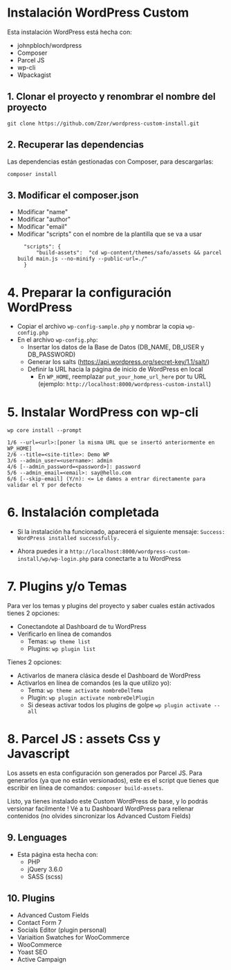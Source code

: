 # Instalación WordPress Custom

Esta instalación WordPress está hecha con:
- johnpbloch/wordpress
- Composer
- Parcel JS
- wp-cli
- Wpackagist


## 1. Clonar el proyecto y renombrar el nombre del proyecto
```
git clone https://github.com/Zzor/wordpress-custom-install.git
```

## 2. Recuperar las dependencias

Las dependencias están gestionadas con Composer, para descargarlas:

```
composer install
```

## 3. Modificar el composer.json
- Modificar "name"
- Modificar "author"
- Modificar "email"
- Modificar "scripts" con el nombre de la plantilla que se va a usar
  ```
    "scripts": {
        "build-assets":  "cd wp-content/themes/safo/assets && parcel build main.js --no-minify --public-url=./"
    }
  ```

# 4. Preparar la configuración WordPress
- Copiar el archivo `wp-config-sample.php` y nombrar la copia `wp-config.php`
- En el archivo `wp-config.php`:
  - Insertar los datos de la Base de Datos (DB_NAME, DB_USER y DB_PASSWORD)
  - Generar los salts (https://api.wordpress.org/secret-key/1.1/salt/)
  - Definir la URL hacia la página de inicio de WordPress en local
    - En `WP_HOME`, reemplazar `put_your_home_url_here` por tu URL (ejemplo: `http://localhost:8000/wordpress-custom-install`)

# 5. Instalar WordPress con wp-cli

`wp core install --prompt` 

```
1/6 --url=<url>:[poner la misma URL que se insertó anteriormente en WP_HOME]
2/6 --title=<site-title>: Demo WP
3/6 --admin_user=<username>: admin
4/6 [--admin_password=<password>]: password
5/6 --admin_email=<email>: say@hello.com
6/6 [--skip-email] (Y/n): <= Le damos a entrar directamente para validar el Y por defecto
```

# 6. Instalación completada

- Si la instalación ha funcionado, aparecerá el siguiente mensaje:
`Success: WordPress installed successfully.`

- Ahora puedes ir a `http://localhost:8000/wordpress-custom-install/wp/wp-login.php` para conectarte a tu WordPress

# 7. Plugins y/o Temas
Para ver los temas y plugins del proyecto y saber cuales están activados tienes 2 opciones:
- Conectandote al Dashboard de tu WordPress
- Verificarlo en línea de comandos
  - Temas: `wp theme list`
  - Plugins: `wp plugin list`
  

Tienes 2 opciones:
- Activarlos de manera clásica desde el Dashboard de WordPress
- Activarlos en línea de comandos (es la que utilizo yo):
  - Tema: `wp theme activate nombreDelTema`
  - Plugin: `wp plugin activate nombreDelPlugin`
  - Si deseas activar todos los plugins de golpe `wp plugin activate --all`


# 8. Parcel JS : assets Css y Javascript
Los assets en esta configuración son generados por Parcel JS.
Para generarlos (ya que no están versionados), este es el script que tienes que escribir en línea de comandos:
`composer build-assets`.

Listo, ya tienes instalado este Custom WordPress de base, y lo podrás versionar facilmente !
Vé a tu Dashboard WordPress para rellenar contenidos (no olvides sincronizar los Advanced Custom Fields)

## 9. Lenguages
- Esta página esta hecha con:
  - PHP
  - jQuery 3.6.0
  - SASS (scss)

## 10. Plugins
- Advanced Custom Fields
- Contact Form 7
- Socials Editor (plugin personal)
- Variaition Swatches for WooCommerce
- WooCommerce
- Yoast SEO
- Active Campaign